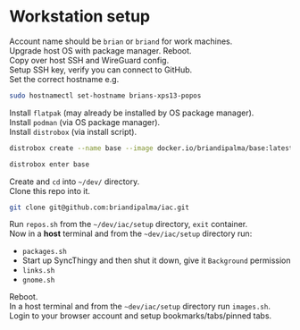 # Workstation setup

Account name should be `brian` or `briand` for work machines.  
Upgrade host OS with package manager. Reboot.  
Copy over host SSH and WireGuard config.  
Setup SSH key, verify you can connect to GitHub.  
Set the correct hostname e.g.

```bash
sudo hostnamectl set-hostname brians-xps13-popos
```

Install `flatpak` (may already be installed by OS package manager).  
Install `podman` (via OS package manager).  
Install `distrobox` (via install script).

```bash
distrobox create --name base --image docker.io/briandipalma/base:latest
```

```bash
distrobox enter base
```

Create and `cd` into `~/dev/` directory.  
Clone this repo into it.

```bash
git clone git@github.com:briandipalma/iac.git
```

Run `repos.sh` from the `~/dev/iac/setup` directory, `exit` container.  
Now in a **host** terminal and from the `~dev/iac/setup` directory run:

- `packages.sh`
- Start up SyncThingy and then shut it down, give it `Background` permission
- `links.sh`
- `gnome.sh`

Reboot.  
In a host terminal and from the `~dev/iac/setup` directory run `images.sh`.  
Login to your browser account and setup bookmarks/tabs/pinned tabs.
